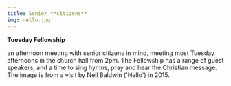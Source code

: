```yaml
---
title: Senior **citizens**
img: nello.jpg
---
```

**Tuesday Fellowship**

an afternoon meeting with senior citizens in mind, meeting most Tuesday afternoons in the church hall from 2pm. The Fellowship has a range of guest speakers, and a time to sing hymns, pray and hear the Christian message. The image is from a visit by Neil Baldwin ('Nello') in 2015.

